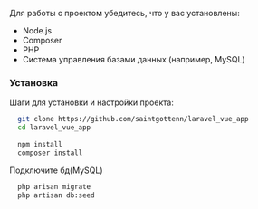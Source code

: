 

Для работы с проектом убедитесь, что у вас установлены:

- Node.js
- Composer
- PHP
- Система управления базами данных (например, MySQL)

### Установка

Шаги для установки и настройки проекта:

```bash
  git clone https://github.com/saintgottenn/laravel_vue_app
  cd laravel_vue_app
  
  npm install
  composer install
```


Подключите бд(MySQL)

```bash
  php arisan migrate
  php artisan db:seed
```
